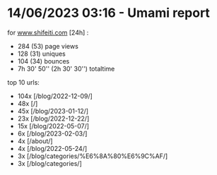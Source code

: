 # 14/06/2023 03:16 - Umami report
for www.shifeiti.com [24h] :

 - 284 (53) page views
 - 128 (31) uniques
 - 104 (34) bounces
 - 7h 30' 50'' (2h 30' 30'') totaltime


top 10 urls:
 - 104x [/blog/2022-12-09/]
 - 48x [/]
 - 45x [/blog/2023-01-12/]
 - 23x [/blog/2022-12-22/]
 - 15x [/blog/2022-05-07/]
 - 6x [/blog/2023-02-03/]
 - 4x [/about/]
 - 4x [/blog/2022-05-24/]
 - 3x [/blog/categories/%E6%8A%80%E6%9C%AF/]
 - 3x [/blog/categories/]


